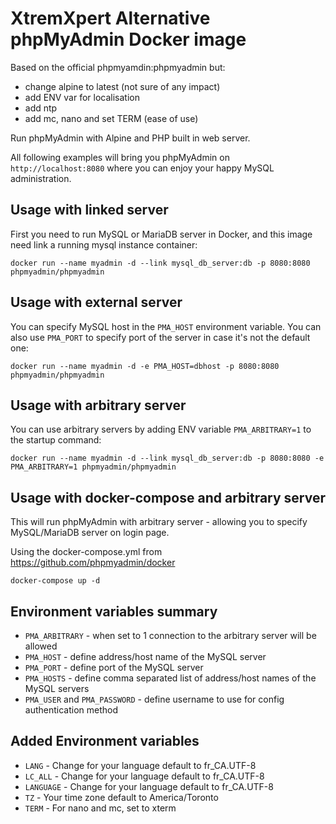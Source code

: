 # XtremXpert Alternative phpMyAdmin Docker image

Based on the official phpmyamdin:phpmyadmin but:
- change alpine to latest (not sure of any impact) 
- add ENV var for localisation
- add ntp
- add mc, nano and set TERM (ease of use)

Run phpMyAdmin with Alpine and PHP built in web server.

All following examples will bring you phpMyAdmin on `http://localhost:8080`
where you can enjoy your happy MySQL administration.

## Usage with linked server

First you need to run MySQL or MariaDB server in Docker, and this image need
link a running mysql instance container:

```
docker run --name myadmin -d --link mysql_db_server:db -p 8080:8080 phpmyadmin/phpmyadmin
```

## Usage with external server

You can specify MySQL host in the `PMA_HOST` environment variable. You can also
use `PMA_PORT` to specify port of the server in case it's not the default one:

```
docker run --name myadmin -d -e PMA_HOST=dbhost -p 8080:8080 phpmyadmin/phpmyadmin
```

## Usage with arbitrary server

You can use arbitrary servers by adding ENV variable `PMA_ARBITRARY=1` to the startup command:

```
docker run --name myadmin -d --link mysql_db_server:db -p 8080:8080 -e PMA_ARBITRARY=1 phpmyadmin/phpmyadmin
```

## Usage with docker-compose and arbitrary server

This will run phpMyAdmin with arbitrary server - allowing you to specify MySQL/MariaDB
server on login page.

Using the docker-compose.yml from https://github.com/phpmyadmin/docker

```
docker-compose up -d
```

## Environment variables summary

* ``PMA_ARBITRARY`` - when set to 1 connection to the arbitrary server will be allowed
* ``PMA_HOST`` - define address/host name of the MySQL server
* ``PMA_PORT`` - define port of the MySQL server
* ``PMA_HOSTS`` - define comma separated list of address/host names of the MySQL servers
* ``PMA_USER`` and ``PMA_PASSWORD`` - define username to use for config authentication method

## Added Environment variables 

* ``LANG`` - Change for your language default to fr_CA.UTF-8
* ``LC_ALL`` - Change for your language default to fr_CA.UTF-8
* ``LANGUAGE`` - Change for your language default to fr_CA.UTF-8
* ``TZ`` - Your time zone default to America/Toronto
* ``TERM`` - For nano and mc, set to xterm
